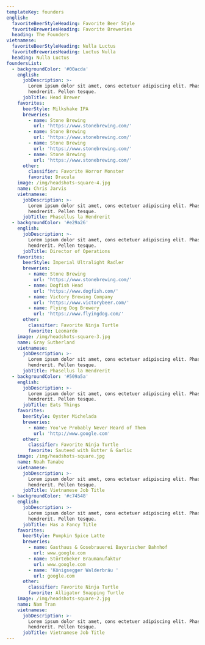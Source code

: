 ```yaml
---
templateKey: founders
english:
  favoriteBeerStyleHeading: Favorite Beer Style
  favoriteBreweriesHeading: Favorite Breweries
  heading: The Founders
vietnamese:
  favoriteBeerStyleHeading: Nulla Luctus
  favoriteBreweriesHeading: Luctus Nulla
  heading: Nulla Luctus
foundersList:
  - backgroundColor: '#00acda'
    english:
      jobDescription: >-
        Lorem ipsum dolor sit amet, cons ectetuer adipiscing elit. Phasellus
        hendrerit. Pellen tesque.
      jobTitle: Head Brewer
    favorites:
      beerStyle: Milkshake IPA
      breweries:
        - name: Stone Brewing
          url: 'https://www.stonebrewing.com/'
        - name: Stone Brewing
          url: 'https://www.stonebrewing.com/'
        - name: Stone Brewing
          url: 'https://www.stonebrewing.com/'
        - name: Stone Brewing
          url: 'https://www.stonebrewing.com/'
      other:
        classifier: Favorite Horror Monster
        favorite: Dracula
    image: /img/headshots-square-4.jpg
    name: Chris Jarvis
    vietnamese:
      jobDescription: >-
        Lorem ipsum dolor sit amet, cons ectetuer adipiscing elit. Phasellus
        hendrerit. Pellen tesque.
      jobTitle: Phasellus la Hendrerit
  - backgroundColor: '#e29a26'
    english:
      jobDescription: >-
        Lorem ipsum dolor sit amet, cons ectetuer adipiscing elit. Phasellus
        hendrerit. Pellen tesque.
      jobTitle: Director of Operations
    favorites:
      beerStyle: Imperial Ultralight Radler
      breweries:
        - name: Stone Brewing
          url: 'https://www.stonebrewing.com/'
        - name: Dogfish Head
          url: 'https://www.dogfish.com/'
        - name: Victory Brewing Company
          url: 'https://www.victorybeer.com/'
        - name: Flying Dog Brewery
          url: 'https://www.flyingdog.com/'
      other:
        classifier: Favorite Ninja Turtle
        favorite: Leonardo
    image: /img/headshots-square-3.jpg
    name: Gray Sutherland
    vietnamese:
      jobDescription: >-
        Lorem ipsum dolor sit amet, cons ectetuer adipiscing elit. Phasellus
        hendrerit. Pellen tesque.
      jobTitle: Phasellus la Hendrerit
  - backgroundColor: '#509a5a'
    english:
      jobDescription: >-
        Lorem ipsum dolor sit amet, cons ectetuer adipiscing elit. Phasellus
        hendrerit. Pellen tesque.
      jobTitle: Eats Things
    favorites:
      beerStyle: Oyster Michelada
      breweries:
        - name: You've Probably Never Heard of Them
          url: 'http://www.google.com'
      other:
        classifier: Favorite Ninja Turtle
        favorite: Sauteed with Butter & Garlic
    image: /img/headshots-square.jpg
    name: Noah Tanabe
    vietnamese:
      jobDescription: >-
        Lorem ipsum dolor sit amet, cons ectetuer adipiscing elit. Phasellus
        hendrerit. Pellen tesque.
      jobTitle: Vietnamese Job Title
  - backgroundColor: '#c74548'
    english:
      jobDescription: >-
        Lorem ipsum dolor sit amet, cons ectetuer adipiscing elit. Phasellus
        hendrerit. Pellen tesque.
      jobTitle: Has a Fancy Title
    favorites:
      beerStyle: Pumpkin Spice Latte
      breweries:
        - name: Gasthaus & Gosebrauerei Bayerischer Bahnhof
          url: www.google.com
        - name: Störtebeker Braumanufaktur
          url: www.google.com
        - name: 'Königsegger Walderbräu '
          url: google.com
      other:
        classifier: Favorite Ninja Turtle
        favorite: Alligator Snapping Turtle
    image: /img/headshots-square-2.jpg
    name: Nam Tran
    vietnamese:
      jobDescription: >-
        Lorem ipsum dolor sit amet, cons ectetuer adipiscing elit. Phasellus
        hendrerit. Pellen tesque.
      jobTitle: Vietnamese Job Title
---
```

